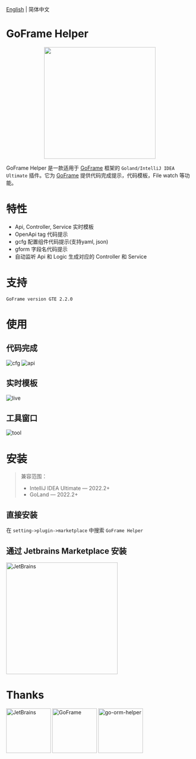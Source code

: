 [English](./README.md) | 简体中文

# GoFrame Helper

<div align=center>
<img src="https://github.com/oldme-git/GoFrame-Helper/assets/45782393/557a15f9-0f89-4cfe-8b77-d01fd486cc4c" width="300"/>
</div>

<!-- Plugin description -->

GoFrame Helper 是一款适用于 [GoFrame](https://github.com/gogf/gf) 框架的 `Goland/IntelliJ IDEA Ultimate` 插件。它为 [GoFrame](https://github.com/gogf/gf) 提供代码完成提示，代码模板，File watch 等功能。

# 特性
- Api, Controller, Service 实时模板
- OpenApi tag 代码提示
- gcfg 配置组件代码提示(支持yaml, json)
- gform 字段名代码提示
- 自动监听 Api 和 Logic 生成对应的 Controller 和 Service

# 支持
```
GoFrame version GTE 2.2.0
```

<!-- Plugin description end -->

# 使用
## 代码完成
![cfg](https://github.com/oldme-git/GoFrame-Helper/assets/45782393/c76e7774-e7e1-41e4-8114-ddf4040c5957)
![api](https://github.com/oldme-git/GoFrame-Helper/assets/45782393/5d0b6569-cfc1-42a0-b13f-b04c1e14c13c)

## 实时模板
![live](https://github.com/oldme-git/GoFrame-Helper/assets/45782393/32c1f373-849e-4fc4-9cd9-ed7acf7c22a6)

## 工具窗口
![tool](https://github.com/oldme-git/GoFrame-Helper/assets/45782393/7cfe6dbf-6a04-4810-a64a-c87fed841000)

# 安装
> 兼容范围：
> - IntelliJ IDEA Ultimate — 2022.2+
> - GoLand — 2022.2+

## 直接安装
在 `setting->plugin->marketplace` 中搜索 `GoFrame Helper` 

## 通过 Jetbrains Marketplace 安装
<a href="https://plugins.jetbrains.com/plugin/23324-goframe-helper"><img src="https://github.com/oldme-git/GoFrame-Helper/assets/45782393/7523fe23-e482-4e7c-be11-c2020da8cee6" alt="JetBrains" width="300"/></a>

# Thanks
<a href="https://www.jetbrains.com/?from=GoFrame-Helper"><img src="https://github.com/oldme-git/GoFrame-Helper/assets/45782393/d4ffc9ea-7179-4e9e-af76-d8de04a5449f" height="120" alt="JetBrains"/></a>
<a href="https://goframe.org/?from=GoFrame-Helper"><img src="https://github.com/oldme-git/GoFrame-Helper/assets/45782393/d02011ec-18f9-4f8a-9e85-57be3b72339b" height="120" alt="GoFrame"/></a>
<a href="https://github.com/maiqingqiang/go-orm-helper/?from=GoFrame-Helper"><img src="https://github.com/oldme-git/GoFrame-Helper/assets/45782393/4d74e6af-9fb2-4c4d-aa8b-75a102a0aa1b" height="120" alt="go-orm-helper"/></a>